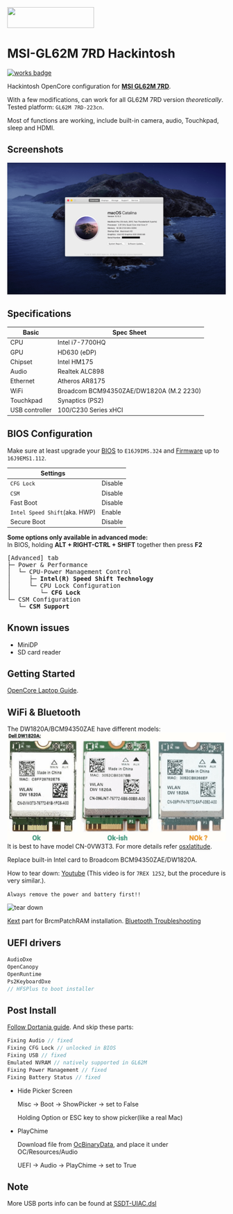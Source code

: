 <img src="https://github.com/acidanthera/OpenCorePkg/blob/master/Docs/Logos/OpenCore_with_text_Small.png" width="200" height="48"/>

MSI-GL62M 7RD Hackintosh
======
[![works badge](https://cdn.jsdelivr.net/gh/nikku/works-on-my-machine@v0.2.0/badge.svg)][project_link]

Hackintosh OpenCore configuration for [**MSI GL62M 7RD**][msi_overview].

With a few modifications, can work for all GL62M 7RD version *theoretically*.
Tested platform: `GL62M 7RD-223cn`.

Most of functions are working, include built-in camera, audio, Touchkpad, sleep and HDMI.

## Screenshots
![about][about_pic]

## Specifications
| Basic | Spec Sheet |
|--|--|
| CPU | Intel i7-7700HQ |
| GPU | HD630 (eDP) |
| Chipset | Intel HM175 |
| Audio | Realtek ALC898 |
| Ethernet | Atheros AR8175 |
| WiFi | Broadcom BCM94350ZAE/DW1820A (M.2 2230) |
| Touchkpad | Synaptics (PS2) | 
| USB controller | 100/C230 Series xHCI |

## BIOS Configuration
Make sure at least upgrade your [BIOS][msi_bios] to `E16J9IMS.324` and [Firmware][msi_firmware] up to `16J9EMS1.112`.

| Settings |  |
|--|--|
| `CFG Lock` | Disable |
| `CSM` | Disable |
| Fast Boot | Disable |
| `Intel Speed Shift`(aka. HWP) | Enable |
| Secure Boot | Disable |

**Some options only available in advanced mode:**\
In BIOS, holding **ALT + RIGHT-CTRL + SHIFT** together then press **F2**

<pre>
[Advanced] tab
├─ Power & Performance
│  └─ CPU-Power Management Control
│     ├─ <b>Intel(R) Speed Shift Technology</b>
│     └─ CPU Lock Configuration
│        └─ <b>CFG Lock</b>
└─ CSM Configuration
   └─ <b>CSM Support</b>
</pre>

## Known issues
* MiniDP
* SD card reader

## Getting Started
[OpenCore Laptop Guide][dortania_link].

## WiFi & Bluetooth
The DW1820A/BCM94350ZAE have different models:
![1820A versions][1820a_models]
It is best to have model CN-0VW3T3.
For more details refer [osxlatitude][wlan_ts_link].

Replace built-in Intel card to Broadcom BCM94350ZAE/DW1820A.

How to tear down: [Youtube][tear_down] (This video is for `7REX 1252`, but the procedure is very similar.).

```Always remove the power and battery first!!```

![tear down][tear_down_pic]

 [Kext][brcm] part for BrcmPatchRAM installation.
 [Bluetooth Troubleshooting][bt_ts_link]

## UEFI drivers
``` c++
AudioDxe
OpenCanopy
OpenRuntime
Ps2KeyboardDxe
// HFSPlus to boot installer
```

## Post Install
[Follow Dortania guide][dortania_link].
And skip these parts:
``` c++
Fixing Audio // fixed
Fixing CFG Lock // unlocked in BIOS
Fixing USB // fixed
Emulated NVRAM // natively supported in GL62M 
Fixing Power Management // fixed
Fixing Battery Status // fixed
```
* Hide Picker Screen

    Misc -> Boot -> ShowPicker -> set to False

    Holding Option or ESC key to show picker(like a real Mac)

* PlayChime

    Download file from [OcBinaryData][oc_boot_wav], and place it under OC/Resources/Audio

    UEFI -> Audio -> PlayChime -> set to True

## Note 
More USB ports info can be found at [SSDT-UIAC.dsl][usb_map]

[1820a_models]: https://raw.githubusercontent.com/0ranko0P/GL62M-7RD-Hackintosh/Catalina_DW1820A/screenshots/dw1820A.png
[about_pic]:https://raw.githubusercontent.com/0ranko0P/GL62M-7RD-Hackintosh/Catalina_DW1820A/screenshots/About.png
[brcm]: https://github.com/0ranko0P/GL62M-7RD-Hackintosh/tree/Catalina_DW1820A/kexts#wifiac--bt4le-dw1820a
[bt_ts_link]: https://osxlatitude.com/forums/topic/11540-dw1820a-the-general-troubleshooting-thread
[dortania_link]: https://dortania.github.io/oc-laptop-guide
[dortania_link_post]: https://dortania.github.io/vanilla-laptop-guide/post-install
[tear_down]: https://www.youtube.com/watch?v=-WHgFWf_66A
[tear_down_pic]: https://raw.githubusercontent.com/0ranko0P/GL62M-7RD-Hackintosh/Catalina_DW1820A/screenshots/Tear_down.png
[wifi_guide]: https://www.tonymacx86.com/threads/broadcom-wifi-bluetooth-guide.242423
[msi_overview]: https://www.msi.com/Laptop/support/GL62M-7RD
[msi_bios]: https://www.msi.com/Laptop/support/GL62M-7RD#down-bios
[msi_firmware]: https://www.msi.com/Laptop/support/GL62M-7RD#down-firmware
[oc_boot_wav]: https://github.com/acidanthera/OcBinaryData/blob/master/Resources/Audio/OCEFIAudio_VoiceOver_Boot.wav
[project_link]: https://github.com/0ranko0P/GL62M-7RD-Hackintosh
[usb_map]:  https://github.com/0ranko0P/GL62M-7RD-Hackintosh/blob/Catalina_DW1820A/hotpatchs/deprecated/SSDT-UIAC.dsl
[wlan_ts_link]: https://osxlatitude.com/forums/topic/11322-broadcom-bcm4350-cards-under-high-sierramojavecatalina
